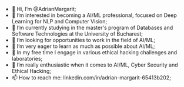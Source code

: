 - 👋 Hi, I’m @AdrianMargarit;
- 👀 I’m interested in becoming a AI/ML professional, focused on Deep Learning for NLP and Computer Vision;
- 🌱 I’m currently studying in the master's program of Databases and Software Technologies at the University of Bucharest;
- 💞️ I’m looking for opportunities to work in the field of AI/ML;
- 💞️ I’m very eager to learn as much as possible about AI/ML;
- 💞️ In my free time I engage in various ethical hacking challenges and laboratories;
- 💞️ I’m really enthusiastic when it comes to AI/ML, Cyber Security and Ethical Hacking;
- 📫 How to reach me: linkedin.com/in/adrian-margarit-65413b202;

<!---
AdrianMargarit/AdrianMargarit is a ✨ special ✨ repository because its `README.md` (this file) appears on your GitHub profile.
You can click the Preview link to take a look at your changes.
--->
